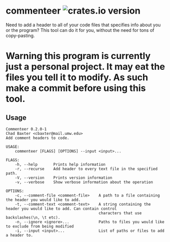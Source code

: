 # commenteer ![crates.io version](https://img.shields.io/crates/v/commenteer.svg)

Need to add a header to all of your code files that specifies info about you or the program? This tool can do it for you, without the need for tons of copy-pasting.

# Warning this program is currently just a personal project. It may eat the files you tell it to modify. As such make a commit before using this tool.

## Usage

```
Commenteer 0.2.0-1
Chad Baxter <cbaxter@mail.umw.edu>
Add comment headers to code.

USAGE:
    commenteer [FLAGS] [OPTIONS] --input <input>...

FLAGS:
    -h, --help       Prints help information
    -r, --recurse    Add header to every text file in the specified path.
    -V, --version    Prints version information
    -v, --verbose    Show verbose information about the operation

OPTIONS:
    -c, --comment-file <comment-file>    A path to a file containing the header you would like to add.
    -t, --comment-text <comment-text>    A string containing the header you would like to add. Can contain control
                                         characters that use backslashes(\n, \t etc).
    -n, --ignore <ignore>...             Paths to files you would like to exclude from being modified
    -i, --input <input>...               List of paths or files to add a header to.

```
